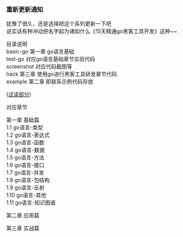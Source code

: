 ### <red>重新更新通知</red>

犹豫了很久，还是选择把这个系列更新一下吧  
说实话有种冲动把名字起为诸如什么《15天精通go黑客工具开发》这种~~  

目录说明  
basic-go 第一章 go语言基础  
test-go  对应go语言基础章节实验代码  
screenshot 对应代码截图等  
hack 第三章 使用go进行黑客工具研发章节代码  
example 第二章 即联系示例代码存放

([试读部分](example/示例1.md))





对应章节

第一章 基础篇  
1.1 go语言-类型  
1.2 go语言-表达式  
1.3 go语言-函数  
1.4 go语言-数据  
1.5 go语言-方法  
1.6 go语言-接口  
1.7 go语言-并发  
1.8 go语言-包结构  
1.9 go语言-反射  
1.10 go语言-其他  
1.11 go语言-知识图谱  

第二章 应用篇  


第三章 实战篇  

